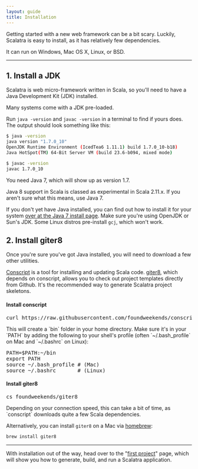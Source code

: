 ```yaml
---
layout: guide
title: Installation
---
```


Getting started with a new web framework can be a bit scary.
Luckily, Scalatra is easy to install, as it has relatively few dependencies.

It can run on Windows, Mac OS X, Linux, or BSD.

---

## 1. Install a JDK

Scalatra is web micro-framework written in Scala, so you'll need to have a
Java Development Kit (JDK) installed.

Many systems come with a JDK pre-loaded.

Run `java -version` and `javac -version` in a terminal to find if yours
does. The output should look something like this:

```bash
$ java -version
java version "1.7.0_10"
OpenJDK Runtime Environment (IcedTea6 1.11.1) build 1.7.0_10-b18)
Java HotSpot(TM) 64-Bit Server VM (build 23.6-b094, mixed mode)
```

```bash
$ javac -version
javac 1.7.0_10
```

You need Java 7, which will show up as version 1.7.

Java 8 support in Scala is classed as experimental in Scala 2.11.x. If you
aren't sure what this means, use Java 7.

If you don't yet have Java installed, you can find out how to install
it for your system
<a href="http://docs.oracle.com/javase/7/docs/webnotes/install/index.html">
over at the Java 7 install page</a>. Make sure you're using OpenJDK or Sun's JDK.
Some Linux distros pre-install `gcj`, which won't work.

## 2. Install giter8

Once you're sure you've got Java installed, you will need to download a few
other utilities.

[Conscript](https://github.com/foundweekends/conscript) is a tool for installing and
updating Scala code.
[giter8](https://github.com/foundweekends/giter8/), which depends on conscript, allows you to check out project templates directly from Github.
It's the recommended way to generate Scalatra project skeletons.

<h4>Install conscript</h4>
  <pre>curl https://raw.githubusercontent.com/foundweekends/conscript/master/setup.sh | sh</pre>

  <p>
    This will create a `bin` folder in your home directory.
    Make sure it's in your `PATH` by adding the following to your shell's
    profile (often `~/.bash_profile` on Mac and `~/.bashrc` on Linux):
  </p>

<pre>
PATH=$PATH:~/bin
export PATH
source ~/.bash_profile # (Mac)
source ~/.bashrc       # (Linux)
</pre>

<h4>Install giter8</h4>
  <pre>cs foundweekends/giter8</pre>

  <p>Depending on your connection speed, this can take a bit of time, as
  `conscript` downloads quite a few Scala dependencies.</p>

Alternatively, you can install `giter8` on a Mac via
[homebrew](http://brew.sh/):

```bash
brew install giter8
```

---

With installation out of the way, head over to the "[first project](first-project.html)"
page, which will show you how to generate, build, and run a Scalatra application.
